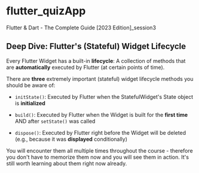 # flutter_quizApp
Flutter &amp; Dart - The Complete Guide [2023 Edition]_session3

## Deep Dive: Flutter's (Stateful) Widget Lifecycle
Every Flutter Widget has a built-in **lifecycle**: A collection of methods that are **automatically** executed by Flutter (at certain points of time).

There are **three** extremely important (stateful) widget lifecycle methods you should be aware of:

* `initState()`: Executed by Flutter when the StatefulWidget's State object is **initialized**

* `build()`: Executed by Flutter when the Widget is built for the **first time** AND after `setState()` was called

* `dispose()`: Executed by Flutter right before the Widget will be deleted (e.g., because it was **displayed** conditionally)<br>

You will encounter them all multiple times throughout the course - therefore you don't have to memorize them now and you will see them in action. It's still worth learning about them right now already.
